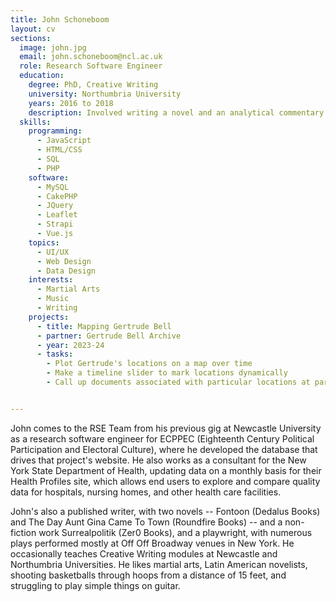 ```yaml
---
title: John Schoneboom
layout: cv
sections:
  image: john.jpg
  email: john.schoneboom@ncl.ac.uk
  role: Research Software Engineer
  education:
    degree: PhD, Creative Writing
    university: Northumbria University
    years: 2016 to 2018
    description: Involved writing a novel and an analytical commentary
  skills:
    programming:
      - JavaScript
      - HTML/CSS
      - SQL
      - PHP
    software:
      - MySQL
      - CakePHP
      - JQuery
      - Leaflet
      - Strapi
      - Vue.js
    topics:
      - UI/UX
      - Web Design
      - Data Design
    interests:
      - Martial Arts
      - Music
      - Writing
    projects:
      - title: Mapping Gertrude Bell
      - partner: Gertrude Bell Archive
      - year: 2023-24
      - tasks:
        - Plot Gertrude's locations on a map over time
        - Make a timeline slider to mark locations dynamically
        - Call up documents associated with particular locations at particular times


---
```

John comes to the RSE Team from his previous gig at Newcastle University as a research software engineer for ECPPEC (Eighteenth Century Political Participation and Electoral Culture), where he developed the database that drives that project's website. He also works as a consultant for the New York State Department of Health, updating data on a monthly basis for their Health Profiles site, which allows end users to explore and compare quality data for hospitals, nursing homes, and other health care facilities.

John's also a published writer, with two novels -- Fontoon (Dedalus Books) and The Day Aunt Gina Came To Town (Roundfire Books) -- and a non-fiction work Surrealpolitik (Zer0 Books), and a playwright, with numerous plays performed mostly at Off Off Broadway venues in New York. He occasionally teaches Creative Writing modules at Newcastle and Northumbria Universities. He likes martial arts, Latin American novelists, shooting basketballs through hoops from a distance of 15 feet, and struggling to play simple things on guitar.
